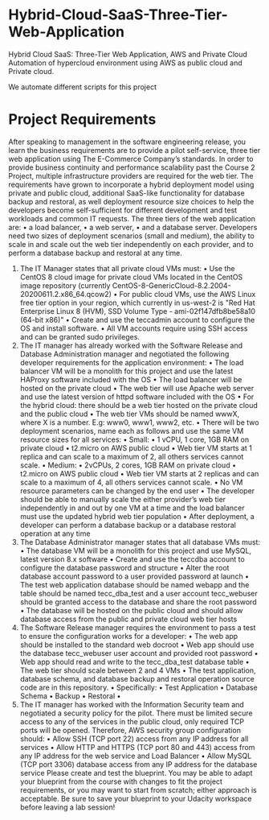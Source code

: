 # Hybrid-Cloud-SaaS-Three-Tier-Web-Application
Hybrid Cloud SaaS: Three-Tier Web Application, AWS and Private Cloud
Automation of hypercloud environment using AWS as public cloud and Private cloud. 

We automate different scripts for this project

# Project Requirements

After speaking to management in the software engineering release, you learn the business requirements are to provide a pilot self-service, three tier web application using The E-Commerce Company’s standards. In order to provide business continuity and performance scalability past the Course 2 Project, multiple infrastructure providers are required for the web tier. The requirements have grown to incorporate a hybrid deployment model using private and public cloud, additional SaaS-like functionality for database backup and restoral, as well deployment resource size choices to help the developers become self-sufficient for different development and test workloads and common IT requests.
The three tiers of the web application are:
•	a load balancer,
•	a web server,
•	and a database server.
Developers need two sizes of deployment scenarios (small and medium), the ability to scale in and scale out the web tier independently on each provider, and to perform a database backup and restoral at any time.
1.	The IT Manager states that all private cloud VMs must:
•	Use the CentOS 8 cloud image for private cloud VMs located in the CentOS image repository (currently CentOS-8-GenericCloud-8.2.2004-20200611.2.x86_64.qcow2)
•	For public cloud VMs, use the AWS Linux free tier option in your region, which currently in us-west-2 is "Red Hat Enterprise Linux 8 (HVM), SSD Volume Type - ami-02f147dfb8be58a10 (64-bit x86)"
•	Create and use the teccadmin account to configure the OS and install software.
•	All VM accounts require using SSH access and can be granted sudo privileges.
2.	The IT manager has already worked with the Software Release and Database Administration manager and negotiated the following developer requirements for the application environment:
•	The load balancer VM will be a monolith for this project and use the latest HAProxy software included with the OS
•	The load balancer will be hosted on the private cloud
•	The web tier will use Apache web server and use the latest version of httpd software included with the OS
•	For the hybrid cloud: there should be a web tier hosted on the private cloud and the public cloud
•	The web tier VMs should be named wwwX, where X is a number. E.g: www0, www1, www2, etc.
•	There will be two deployment scenarios, name each as follows and use the same VM resource sizes for all services:
•	Small:
•	1 vCPU, 1 core, 1GB RAM on private cloud
•	t2.micro on AWS public cloud
•	Web tier VM starts at 1 replica and can scale to a maximum of 2, all others services cannot scale.
•	Medium:
•	2vCPUs, 2 cores, 1GB RAM on private cloud
•	t2.micro on AWS public cloud
•	Web tier VM starts at 2 replicas and can scale to a maximum of 4, all others services cannot scale.
•	No VM resource parameters can be changed by the end user
•	The developer should be able to manually scale the either provider’s web tier independently in and out by one VM at a time and the load balancer must use the updated hybrid web tier population
•	After deployment, a developer can perform a database backup or a database restoral operation at any time
3.	The Database Administrator manager states that all database VMs must:
•	The database VM will be a monolith for this project and use MySQL, latest version 8.x software
•	Create and use the teccdba account to configure the database password and structure
•	Alter the root database account password to a user provided password at launch
•	The test web application database should be named webapp and the table should be named tecc_dba_test and a user account tecc_webuser should be granted access to the database and share the root password
•	The database will be hosted on the public cloud and should allow database access from the public and private cloud web tier hosts
4.	The Software Release manager requires the environment to pass a test to ensure the configuration works for a developer:
•	The web app should be installed to the standard web docroot
•	Web app should use the database tecc_webuser user account and provided root password
•	Web app should read and write to the tecc_dba_test database table
•	The web tier should scale between 2 and 4 VMs
•	The test application, database schema, and database backup and restoral operation source code are in this repository.
•	Specifically:
•	Test Application
•	Database Schema
•	Backup
•	Restoral
•	
5.	The IT manager has worked with the Information Security team and negotiated a security policy for the pilot. There must be limited secure access to any of the services in the public cloud, only required TCP ports will be opened. Therefore, AWS security group configuration should:
•	Allow SSH (TCP port 22) access from any IP address for all services
•	Allow HTTP and HTTPS (TCP port 80 and 443) access from any IP address for the web service and Load Balancer
•	Allow MySQL (TCP port 3306) database access from any IP address for the database service
Please create and test the blueprint. You may be able to adapt your blueprint from the course with changes to fit the project requirements, or you may want to start from scratch; either approach is acceptable.
Be sure to save your blueprint to your Udacity workspace before leaving a lab session!


